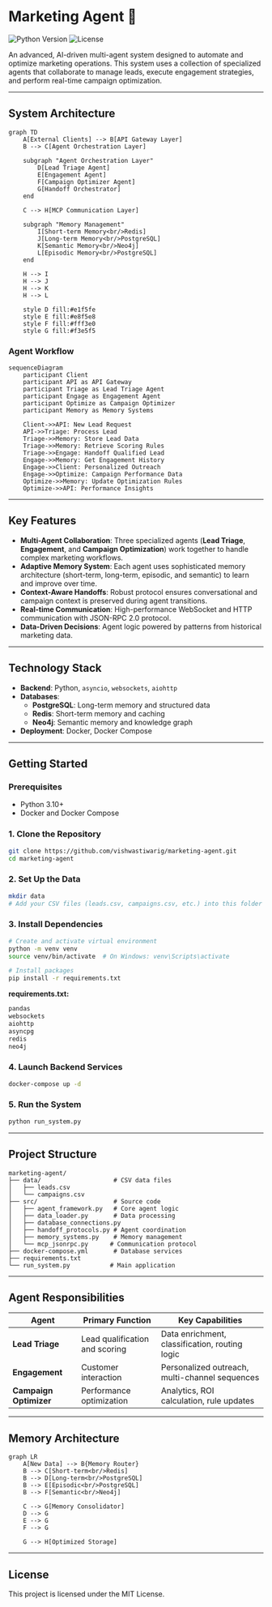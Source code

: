 # Marketing Agent 🤖

![Python Version](https://img.shields.io/badge/python-3.10+-blue.svg)
![License](https://img.shields.io/badge/license-MIT-green.svg)

An advanced, AI-driven multi-agent system designed to automate and optimize marketing operations. This system uses a collection of specialized agents that collaborate to manage leads, execute engagement strategies, and perform real-time campaign optimization.

---

## System Architecture

```mermaid
graph TD
    A[External Clients] --> B[API Gateway Layer]
    B --> C[Agent Orchestration Layer]
    
    subgraph "Agent Orchestration Layer"
        D[Lead Triage Agent]
        E[Engagement Agent] 
        F[Campaign Optimizer Agent]
        G[Handoff Orchestrator]
    end
    
    C --> H[MCP Communication Layer]
    
    subgraph "Memory Management"
        I[Short-term Memory<br/>Redis]
        J[Long-term Memory<br/>PostgreSQL]
        K[Semantic Memory<br/>Neo4j]
        L[Episodic Memory<br/>PostgreSQL]
    end
    
    H --> I
    H --> J
    H --> K
    H --> L
    
    style D fill:#e1f5fe
    style E fill:#e8f5e8
    style F fill:#fff3e0
    style G fill:#f3e5f5
```

### Agent Workflow

```mermaid
sequenceDiagram
    participant Client
    participant API as API Gateway
    participant Triage as Lead Triage Agent
    participant Engage as Engagement Agent
    participant Optimize as Campaign Optimizer
    participant Memory as Memory Systems
    
    Client->>API: New Lead Request
    API->>Triage: Process Lead
    Triage->>Memory: Store Lead Data
    Triage->>Memory: Retrieve Scoring Rules
    Triage->>Engage: Handoff Qualified Lead
    Engage->>Memory: Get Engagement History
    Engage->>Client: Personalized Outreach
    Engage->>Optimize: Campaign Performance Data
    Optimize->>Memory: Update Optimization Rules
    Optimize->>API: Performance Insights
```

---

## Key Features

* **Multi-Agent Collaboration**: Three specialized agents (**Lead Triage**, **Engagement**, and **Campaign Optimization**) work together to handle complex marketing workflows.
* **Adaptive Memory System**: Each agent uses sophisticated memory architecture (short-term, long-term, episodic, and semantic) to learn and improve over time.
* **Context-Aware Handoffs**: Robust protocol ensures conversational and campaign context is preserved during agent transitions.
* **Real-time Communication**: High-performance WebSocket and HTTP communication with JSON-RPC 2.0 protocol.
* **Data-Driven Decisions**: Agent logic powered by patterns from historical marketing data.

---

## Technology Stack

* **Backend**: Python, `asyncio`, `websockets`, `aiohttp`
* **Databases**:
    * **PostgreSQL**: Long-term memory and structured data
    * **Redis**: Short-term memory and caching
    * **Neo4j**: Semantic memory and knowledge graph
* **Deployment**: Docker, Docker Compose

---

## Getting Started

### Prerequisites

* Python 3.10+
* Docker and Docker Compose

### 1. Clone the Repository

```bash
git clone https://github.com/vishwastiwarig/marketing-agent.git
cd marketing-agent
```

### 2. Set Up the Data

```bash
mkdir data
# Add your CSV files (leads.csv, campaigns.csv, etc.) into this folder
```

### 3. Install Dependencies

```bash
# Create and activate virtual environment
python -m venv venv
source venv/bin/activate  # On Windows: venv\Scripts\activate

# Install packages
pip install -r requirements.txt
```

**requirements.txt:**
```txt
pandas
websockets
aiohttp
asyncpg
redis
neo4j
```

### 4. Launch Backend Services

```bash
docker-compose up -d
```

### 5. Run the System

```bash
python run_system.py
```

---

## Project Structure

```
marketing-agent/
├── data/                    # CSV data files
│   ├── leads.csv
│   └── campaigns.csv
├── src/                     # Source code
│   ├── agent_framework.py   # Core agent logic
│   ├── data_loader.py       # Data processing
│   ├── database_connections.py
│   ├── handoff_protocols.py # Agent coordination
│   ├── memory_systems.py    # Memory management
│   └── mcp_jsonrpc.py      # Communication protocol
├── docker-compose.yml       # Database services
├── requirements.txt
└── run_system.py           # Main application
```

---

## Agent Responsibilities

| Agent | Primary Function | Key Capabilities |
|-------|------------------|------------------|
| **Lead Triage** | Lead qualification and scoring | Data enrichment, classification, routing logic |
| **Engagement** | Customer interaction | Personalized outreach, multi-channel sequences |
| **Campaign Optimizer** | Performance optimization | Analytics, ROI calculation, rule updates |

---

## Memory Architecture

```mermaid
graph LR
    A[New Data] --> B{Memory Router}
    B --> C[Short-term<br/>Redis]
    B --> D[Long-term<br/>PostgreSQL]
    B --> E[Episodic<br/>PostgreSQL]
    B --> F[Semantic<br/>Neo4j]
    
    C --> G[Memory Consolidator]
    D --> G
    E --> G
    F --> G
    
    G --> H[Optimized Storage]
```

---

## License

This project is licensed under the MIT License.

